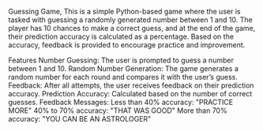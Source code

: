 Guessing Game,
This is a simple Python-based game where the user is tasked with guessing a randomly generated number between 1 and 10. The player has 10 chances to make a correct guess, and at the end of the game, their prediction accuracy is calculated as a percentage. Based on the accuracy, feedback is provided to encourage practice and improvement.

Features
Number Guessing: The user is prompted to guess a number between 1 and 10.
Random Number Generation: The game generates a random number for each round and compares it with the user’s guess.
Feedback: After all attempts, the user receives feedback on their prediction accuracy.
Prediction Accuracy: Calculated based on the number of correct guesses.
Feedback Messages:
Less than 40% accuracy: "PRACTICE MORE"
40% to 70% accuracy: "THAT WAS GOOD"
More than 70% accuracy: "YOU CAN BE AN ASTROLOGER"
